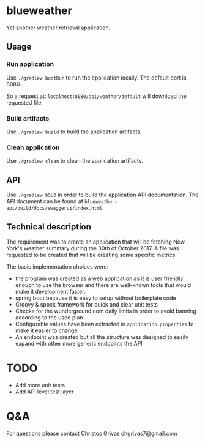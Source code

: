 # blueweather
Yet another weather retrieval application.

## Usage

### Run application

Use `./gradlew bootRun` to run the application locally.
The default port is 8080.

So a request at: `localhost:8080/api/weather/default` will download the requested file.

### Build artifacts

Use `./gradlew build` to build the application artifacts.

### Clean application

Use `./gradlew clean` to clean the application artifacts.

## API

Use `./gradlew bSUD` in order to build the application API documentation.
The API document can be found at `blueweather-api/build/docs/swaggerui/index.html`.

## Technical description

The requirement was to create an application that will be fetching New York's weather summary during the 30th of October 2017.
A file was requested to be created that will be creating some specific metrics.

The basic implementation choices were:
- the program was created as a web application as it is user friendly enough to use the browser and there are well-known tools that would make it development faster.
- spring boot because it is easy to setup without boilerplate code
- Groovy & spock framework for quick and clear unit tests
- Checks for the wunderground.com daily limits in order to avoid banning according to the used plan
- Configurable values have been extracted in `application.properties` to make it easier to change
- An endpoint was created but all the structure was designed to easily expand with other more generic endpoints the API

# TODO

- Add more unit tests
- Add API level test layer

# Q&A

For questions please contact Christos Grivas <chgrivas7@gmail.com>
